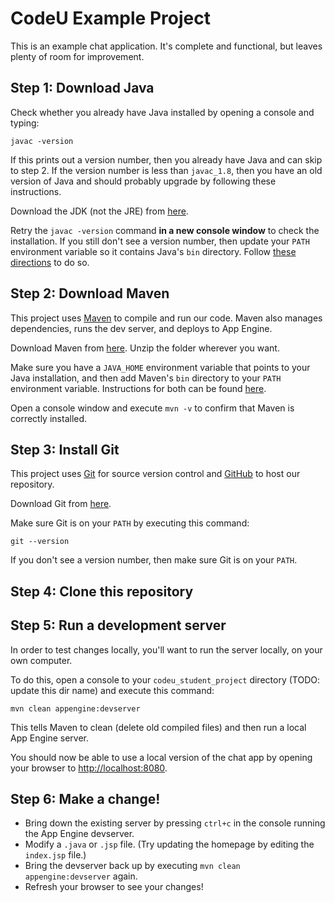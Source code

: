# CodeU Example Project

This is an example chat application. It's complete and functional, but leaves
plenty of room for improvement.

## Step 1: Download Java

Check whether you already have Java installed by opening a console and typing:

```
javac -version
```

If this prints out a version number, then you already have Java and can skip to
step 2. If the version number is less than `javac_1.8`, then you have an old
version of Java and should probably upgrade by following these instructions.

Download the JDK (not the JRE) from [here](http://www.oracle.com/technetwork/java/javase/downloads/jdk9-downloads-3848520.html).

Retry the `javac -version` command **in a new console window** to check the
installation. If you still don't see a version number, then update your `PATH`
environment variable so it contains Java's `bin` directory. Follow [these
directions](https://www.java.com/en/download/help/path.xml) to do so.

## Step 2: Download Maven

This project uses [Maven](https://maven.apache.org/) to compile and run our
code. Maven also manages dependencies, runs the dev server, and deploys to App
Engine.

Download Maven from [here](https://maven.apache.org/download.cgi). Unzip the
folder wherever you want.

Make sure you have a `JAVA_HOME` environment variable that points to your Java
installation, and then add Maven's `bin` directory to your `PATH` environment
variable. Instructions for both can be found
[here](https://maven.apache.org/install.html).

Open a console window and execute `mvn -v` to confirm that Maven is correctly
installed.

## Step 3: Install Git

This project uses [Git](https://git-scm.com/) for source version control and
[GitHub](https://github.com/) to host our repository.

Download Git from [here](https://git-scm.com/downloads).

Make sure Git is on your `PATH` by executing this command:

```
git --version
```

If you don't see a version number, then make sure Git is on your `PATH`.

## Step 4: Clone this repository

## Step 5: Run a development server

In order to test changes locally, you'll want to run the server locally, on your
own computer.

To do this, open a console to your `codeu_student_project` directory (TODO:
update this dir name) and execute this command:

```
mvn clean appengine:devserver
```

This tells Maven to clean (delete old compiled files) and then run a local
App Engine server.

You should now be able to use a local version of the chat app by opening your
browser to [http://localhost:8080](http://localhost:8080).

## Step 6: Make a change!

- Bring down the existing server by pressing `ctrl+c` in the console running the
App Engine devserver.
- Modify a `.java` or `.jsp` file. (Try updating the homepage by editing the
`index.jsp` file.)
- Bring the devserver back up by executing `mvn clean appengine:devserver`
again.
- Refresh your browser to see your changes!
